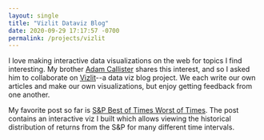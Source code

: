 ```yaml
---
layout: single
title: "Vizlit Dataviz Blog"
date: 2020-09-29 17:17:57 -0700
permalink: /projects/vizlit
---
```


I love making interactive data visualizations on the web for topics I find interesting. My brother [Adam Callister](https://adamhenrycallister.github.io/) shares this interest, and so I asked him to collaborate on [Vizlit](https://www.vizlit.com)--a data viz blog project. We each write our own articles and make our own visualizations, but enjoy getting feedback from one another.

My favorite post so far is [S&P Best of Times Worst of Times](https://www.vizlit.com/finance/2020/07/01/sp-performance.html). The post contains an interactive viz I built which allows viewing the historical distribution of returns from the S&P for many different time intervals.